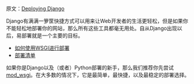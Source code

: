 原文：[Deploying Django](https://docs.djangoproject.com/en/1.9/howto/deployment/)

Django有满满一箩筐快捷方式可以用来让Web开发者的生活更轻松，但是如果你不能轻松地部署你的网站，那么所有这些工具都毫无用处。自从Django出现以后，易部署就是一个主要的目标。

* [如何使用WSGI进行部署](https://docs.djangoproject.com/en/1.9/howto/deployment/wsgi/)
* [部署清单](https://docs.djangoproject.com/en/1.9/howto/deployment/checklist/)

如果你是Django以及（或者）Python部署的新手，那么我们推荐你先尝试[mod_wsgi](https://docs.djangoproject.com/en/1.9/howto/deployment/wsgi/modwsgi/)。在大多数的情况下，它是最简单，最快捷，以及最稳定的部署选择。
